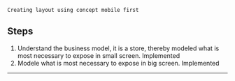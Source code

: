     Creating layout using concept mobile first
## Steps ##

 1.  Understand the business model, it is a store, thereby modeled what is most necessary to expose in small screen. Implemented
 2.  Modele what is most necessary to expose in big screen. Implemented

----------
